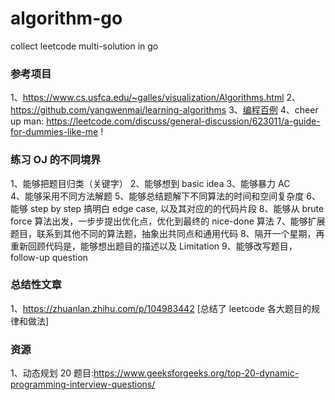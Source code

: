 # algorithm-go
collect leetcode multi-solution in go


### 参考项目
1、https://www.cs.usfca.edu/~galles/visualization/Algorithms.html
2、https://github.com/yangwenmai/learning-algorithms
3、[编程百例](https://www.zybuluo.com/Gestapo/note/32082)
4、cheer up man: https://leetcode.com/discuss/general-discussion/623011/a-guide-for-dummies-like-me !

### 练习 OJ 的不同境界
1、能够把题目归类（关键字）
2、能够想到 basic idea 
3、能够暴力 AC  
4、能够采用不同方法解题
5、能够总结题解下不同算法的时间和空间复杂度
6、能够 step by step 搞明白 edge case, 以及其对应的的代码片段
8、能够从 brute force 算法出发，一步步提出优化点，优化到最终的 nice-done 算法
7、能够扩展题目，联系到其他不同的算法题，抽象出共同点和通用代码
8、隔开一个星期，再重新回顾代码是，能够想出题目的描述以及 Limitation 
9、能够改写题目， follow-up question

### 总结性文章
1、https://zhuanlan.zhihu.com/p/104983442 [总结了 leetcode 各大题目的规律和做法]



### 资源
1、动态规划 20 题目:https://www.geeksforgeeks.org/top-20-dynamic-programming-interview-questions/
